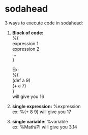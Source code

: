 # sodahead

3 ways to execute code in sodahead:

1. <b>Block of code:</b><br>
	%{ <br>
		expression 1 <br>
		expression 2 <br>
		... <br>
	} <br>

	Ex:  <br>
	%{ <br>
		(def a 9) <br>
		(+ a 7) <br>
	} <br>
	will give you 16

2. <b>single expression:</b> %expression<br>
	ex: %(+ 8 9) will give you 17

3. <b>single variable:</b> %variable <br>
	ex: %Math/PI will give you 3.14